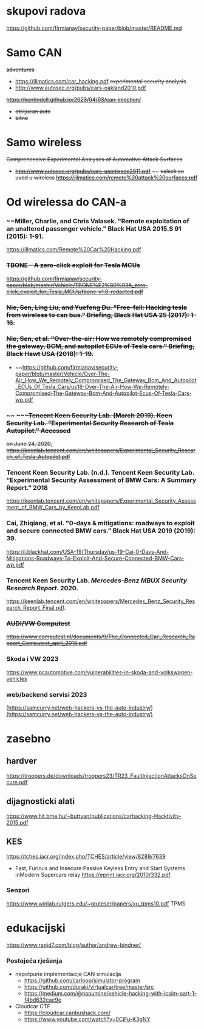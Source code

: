 # skupovi radova
https://github.com/firmianay/security-paper/blob/master/README.md



# Samo CAN
~~adventures~~
- https://illmatics.com/car_hacking.pdf
~~experimental security analysis~~
- http://www.autosec.org/pubs/cars-oakland2010.pdf

~~https://kentindell.github.io/2023/04/03/can-injection/~~
- ~~otkljucan auto~~
- ~~bitno~~
# Samo wireless
~~Comprehensive Experimental Analyses of Automotive Attack Surfaces~~
- ~~http://www.autosec.org/pubs/cars-usenixsec2011.pdf~~
~~ ~~valsek za uvod u wireless~~
~~https://illmatics.com/remote%20attack%20surfaces.pdf~~


# Od wirelessa do CAN-a

### ~~Miller, Charlie, and Chris Valasek. "Remote exploitation of an unaltered passenger vehicle." Black Hat USA 2015.S 91 (2015): 1-91.
https://illmatics.com/Remote%20Car%20Hacking.pdf

### ~~TBONE – A zero-click exploit for Tesla MCUs~~
~~https://github.com/firmianay/security-paper/blob/master/Vehicle/TBONE%E2%80%93A_zero-click_exploit_for_Tesla_MCUs/tbone-v1.0-redacted.pdf~~

### ~~Nie, Sen, Ling Liu, and Yuefeng Du. "Free-fall: Hacking tesla from wireless to can bus." Briefing, Black Hat USA 25 (2017): 1-16.~~
### ~~Nie, Sen, et al. "Over-the-air: How we remotely compromised the gateway, BCM, and autopilot ECUs of Tesla cars." Briefing, Black Hawt USA (2018): 1-19.~~
- ~~https://github.com/firmianay/security-paper/blob/master/Vehicle/Over-The-Air_How_We_Remotely_Compromised_The_Gateway_Bcm_And_Autopilot_ECUs_Of_Tesla_Cars/us18-Over-The-Air-How-We-Remotely-Compromised-The-Gateway-Bcm-And-Autopilot-Ecus-Of-Tesla-Cars-wp.pdf
###   ~~ ~~~~~Tencent Keen Security Lab. (March 2019). Keen Security Lab. “Experimental Security Research of Tesla Autopilot.” Accessed~~
~~on June 24, 2020,~~
~~https://keenlab.tencent.com/en/whitepapers/Experimental_Security_Research_of_Tesla_Autopilot.pdf~~
### Tencent Keen Security Lab. (n.d.). Tencent Keen Security Lab. “Experimental Security Assessment of BMW Cars: A Summary Report.” 2018
https://keenlab.tencent.com/en/whitepapers/Experimental_Security_Assessment_of_BMW_Cars_by_KeenLab.pdf

### Cai, Zhiqiang, et al. "0-days & mitigations: roadways to exploit and secure connected BMW cars." Black Hat USA 2019 (2019): 39.
https://i.blackhat.com/USA-19/Thursday/us-19-Cai-0-Days-And-Mitigations-Roadways-To-Exploit-And-Secure-Connected-BMW-Cars-wp.pdf
### Tencent Keen Security Lab. _Mercedes-Benz MBUX Security Research Report_. 2020.
https://keenlab.tencent.com/en/whitepapers/Mercedes_Benz_Security_Research_Report_Final.pdf.
### ~~AUDI/VW Computest~~
~~https://www.computest.nl/documents/9/The_Connected_Car._Research_Rapport_Computest_april_2018.pdf~~

### Skoda i VW 2023
https://www.pcautomotive.com/vulnerabilities-in-skoda-and-volkswagen-vehicles


### web/backend servisi 2023
[https://samcurry.net/web-hackers-vs-the-auto-industry/](https://samcurry.net/web-hackers-vs-the-auto-industry/)



# zasebno
## hardver
https://troopers.de/downloads/troopers23/TR23_FaultInjectionAttacksOnSecure.pdf
## dijagnosticki alati
https://www.hit.bme.hu/~buttyan/publications/carhacking-Hacktivity-2015.pdf
## KES
https://tches.iacr.org/index.php/TCHES/article/view/8289/7639
- Fast, Furious and Insecure:Passive Keyless Entry and Start Systems inModern Supercars
relay
https://eprint.iacr.org/2010/332.pdf
### Senzori
https://www.winlab.rutgers.edu/~gruteser/papers/xu_tpms10.pdf TPMS
# edukacijski
https://www.rapid7.com/blog/author/andrew-bindner/

### Postojeća rješenja
- nepotpune implementacije CAN simulacija 
	- https://github.com/carloop/simulator-program
	- https://github.com/duraki/virtualcar/tree/master/src
	- https://medium.com/@naoumine/vehicle-hacking-with-icsim-part-1-f4bd632cac9e
- Cloudcar CTF
	- https://cloudcar.canbushack.com/
	- https://www.youtube.com/watch?v=0CjFu-K3gNY